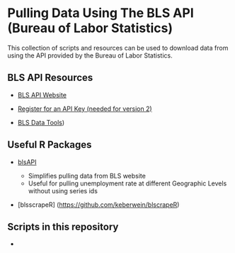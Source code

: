 # Pulling Data Using The BLS API (Bureau of Labor Statistics)

This collection of scripts and resources can be used to download data from using the API provided by the Bureau of Labor Statistics.  

## BLS API Resources
* [BLS API Website](https://www.bls.gov/developers/home.htm)

* [Register for an API Key (needed for version 2)](https://data.bls.gov/registrationEngine/)

* [BLS Data Tools](https://www.bls.gov/data/))


## Useful R Packages 
* [blsAPI](https://github.com/mikeasilva/blsAPI)
    * Simplifies pulling data from BLS website
    * Useful for pulling unemployment rate at different Geographic Levels without using series ids
 
* [blsscrapeR] (https://github.com/keberwein/blscrapeR)
    

## Scripts in this repository 
* 

